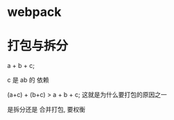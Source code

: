 # webpack

# 打包与拆分


a + b + c;

c 是 ab 的 依赖

(a+c) + (b+c) > a + b + c; 这就是为什么要打包的原因之一

是拆分还是 合并打包, 要权衡
